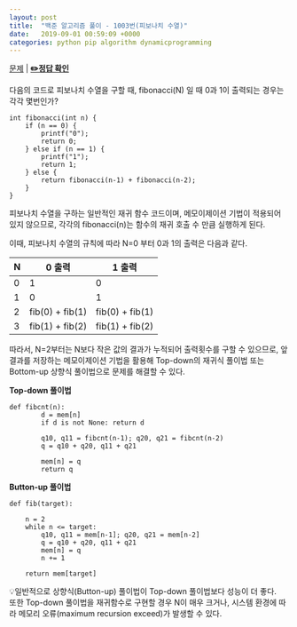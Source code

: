 ```yaml
---
layout: post
title:  "백준 알고리즘 풀이 - 1003번(피보나치 수열)"
date:   2019-09-01 00:59:09 +0000
categories: python pip algorithm dynamicprogramming
---
```


[문제](https://www.acmicpc.net/problem/1003) |
**[✏️정답 확인](https://github.com/live2skull/TheLordOfBOJ/blob/master/problems/%EB%8B%A4%EC%9D%B4%EB%82%98%EB%AF%B9_%ED%94%84%EB%A1%9C%EA%B7%B8%EB%9E%98%EB%B0%8D/1003.py)**


다음의 코드로 피보나치 수열을 구할 때, fibonacci(N) 일 때 0과 1이 출력되는 경우는 각각 몇번인가?

```
int fibonacci(int n) {
    if (n == 0) {
        printf("0");
        return 0;
    } else if (n == 1) {
        printf("1");
        return 1;
    } else {
        return fibonacci(n‐1) + fibonacci(n‐2);
    }
}
```

피보나치 수열을 구하는 일반적인 재귀 함수 코드이며, 메모이제이션 기법이 적용되어 있지 않으므로, 각각의 fibonacci(n)는 함수의 재귀 호출 수 만큼 실행하게 된다.

이때, 피보나치 수열의 규칙에 따라 N=0 부터 0과 1의 출력은 다음과 같다.

|N|0 출력|1 출력
|---|-----|-----|
|0|1|0|
|1|0|1|
|2|fib(0) + fib(1)|fib(0) + fib(1)|
|3|fib(1) + fib(2)|fib(1) + fib(2)|

따라서, N=2부터는 N보다 작은 값의 결과가 누적되어 출력횟수를 구할 수 있으므로, 앞 결과를 저장하는 메모이제이션 기법을 활용해 Top-down의 재귀식 풀이법 또는 Bottom-up 상향식 풀이법으로 문제를 해결할 수 있다.

**Top-down 풀이법**
```
def fibcnt(n):
        d = mem[n]
        if d is not None: return d

        q10, q11 = fibcnt(n-1); q20, q21 = fibcnt(n-2)
        q = q10 + q20, q11 + q21

        mem[n] = q
        return q
```

**Button-up 풀이법**
```
def fib(target):

    n = 2
    while n <= target:
        q10, q11 = mem[n-1]; q20, q21 = mem[n-2]
        q = q10 + q20, q11 + q21
        mem[n] = q
        n += 1

    return mem[target]
```

💡일반적으로 상향식(Button-up) 풀이법이 Top-down 풀이법보다 성능이 더 좋다.  
또한 Top-down 풀이법을 재귀함수로 구현할 경우 N이 매우 크거나, 시스템 환경에 따라 메모리 오류(maximum recursion exceed)가 발생할 수 있다.
